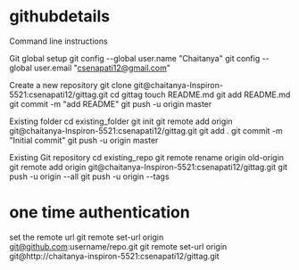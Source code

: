 # githubdetails
Command line instructions

Git global setup
git config --global user.name "Chaitanya"
git config --global user.email "csenapati12@gmail.com"

Create a new repository
git clone git@chaitanya-Inspiron-5521:csenapati12/gittag.git
cd gittag
touch README.md
git add README.md
git commit -m "add README"
git push -u origin master

Existing folder
cd existing_folder
git init
git remote add origin git@chaitanya-Inspiron-5521:csenapati12/gittag.git
git add .
git commit -m "Initial commit"
git push -u origin master

Existing Git repository
cd existing_repo
git remote rename origin old-origin
git remote add origin git@chaitanya-Inspiron-5521:csenapati12/gittag.git
git push -u origin --all
git push -u origin --tags





one time authentication
==========================
set the remote url
git remote set-url origin git@github.com:username/repo.git
git remote set-url origin git@http://chaitanya-inspiron-5521:csenapati12/gittag.git
